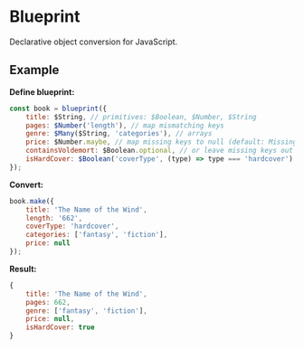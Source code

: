 # Blueprint

Declarative object conversion for JavaScript.

## Example

**Define blueprint:**

```javascript
const book = blueprint({
    title: $String, // primitives: $Boolean, $Number, $String
    pages: $Number('length'), // map mismatching keys
    genre: $Many($String, 'categories'), // arrays
    price: $Number.maybe, // map missing keys to null (default: MissingKeyError) by chaining `.maybe`
    containsVoldemort: $Boolean.optional, // or leave missing keys out by chaining `.optional`
    isHardCover: $Boolean('coverType', (type) => type === 'hardcover') // provide conversion logic beyond simple casting with mutators
});
```

**Convert:**

```javascript
book.make({
    title: 'The Name of the Wind',
    length: '662',
    coverType: 'hardcover',
    categories: ['fantasy', 'fiction'],
    price: null
});
```

**Result:**

```javascript
{
    title: 'The Name of the Wind',
    pages: 662,
    genre: ['fantasy', 'fiction'],
    price: null,
    isHardCover: true
}
```

